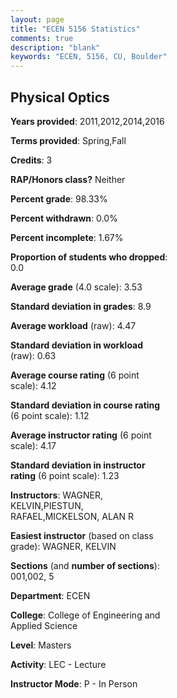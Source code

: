 ```yaml
---
layout: page
title: "ECEN 5156 Statistics"
comments: true
description: "blank"
keywords: "ECEN, 5156, CU, Boulder"
--- 
```

<head>
<script src="https://ajax.googleapis.com/ajax/libs/jquery/2.1.3/jquery.min.js"></script>
<script src="https://dl.dropboxusercontent.com/s/pc42nxpaw1ea4o9/highcharts.js?dl=0"></script>
<!-- <script src="../assets/js/highcharts.js"></script> -->
<style type="text/css">@font-face {
	font-family: "Bebas Neue";
	src: url(https://www.filehosting.org/file/details/544349/BebasNeue%20Regular.otf) format("opentype");
	}
	h1.Bebas { 
		font-family: "Bebas Neue", Verdana, Tahoma;
	}
</style>
</head>
<body>
	<div id="container" style="float: right; width: 45%; height: 88%; margin-left: 2.5%; margin-right: 2.5%;"></div>
	<script language="JavaScript">
		$(document).ready(function() {
		var chart = {type: 'column'};
		var title = {text: 'Grade Distribution'};
		var xAxis = {categories: ['A','B','C','D','F'],crosshair: true};
		var yAxis = {min: 0,title: {text: 'Percentage'}};
		var tooltip = {headerFormat: '<center><b><span style="font-size:20px">{point.key}</span></b></center>',
		               pointFormat: '<td style="padding:0"><b>{point.y:.1f}%</b></td>',
		               footerFormat: '</table>',shared: true,useHTML: true};
		var plotOptions = {column: {pointPadding: 0.0,borderWidth: 0}};  
		var credits = {enabled: false};var series= [{name: 'Percent',data: [54.72,43.4,1.89,0.0,0.0,]}];
		var json = {};
		json.chart = chart;
		json.title = title;
		json.tooltip = tooltip;
		json.xAxis = xAxis;
		json.yAxis = yAxis;  
		json.series = series;
		json.plotOptions = plotOptions;  
		json.credits = credits;
		$('#container').highcharts(json);
	});
	</script>
</body>
			   
## Physical Optics

**Years provided**: 2011,2012,2014,2016

**Terms provided**: Spring,Fall

**Credits**: 3

**RAP/Honors class?** Neither

**Percent grade**: 98.33%

**Percent withdrawn**: 0.0%

**Percent incomplete**: 1.67%

**Proportion of students who dropped**: 0.0

**Average grade** (4.0 scale): 3.53

**Standard deviation in grades**: 8.9

**Average workload** (raw): 4.47

**Standard deviation in workload** (raw): 0.63

**Average course rating** (6 point scale): 4.12

**Standard deviation in course rating** (6 point scale): 1.12

**Average instructor rating** (6 point scale): 4.17

**Standard deviation in instructor rating** (6 point scale): 1.23

**Instructors**: WAGNER, KELVIN,PIESTUN, RAFAEL,MICKELSON, ALAN R

**Easiest instructor** (based on class grade): WAGNER, KELVIN

**Sections** (and **number of sections**): 001,002, 5

**Department**: ECEN

**College**: College of Engineering and Applied Science

**Level**: Masters

**Activity**: LEC - Lecture

**Instructor Mode**: P  - In Person